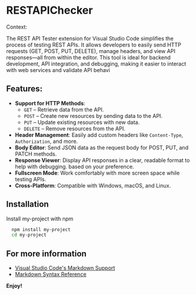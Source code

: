 # RESTAPIChecker

Context:

The REST API Tester extension for Visual Studio Code simplifies the process of testing REST APIs. It allows developers to easily send HTTP requests (GET, POST, PUT, DELETE), manage headers, and view API responses—all from within the editor. This tool is ideal for backend development, API integration, and debugging, making it easier to interact with web services and validate API behavi
## **Features**:
- **Support for HTTP Methods**:
  - `GET` – Retrieve data from the API.
  - `POST` – Create new resources by sending data to the API.
  - `PUT` – Update existing resources with new data.
  - `DELETE` – Remove resources from the API.
- **Header Management**: Easily add custom headers like `Content-Type`, `Authorization`, and more.
- **Body Editor**: Send JSON data as the request body for POST, PUT, and PATCH methods.
- **Response Viewer**: Display API responses in a clear, readable format to help with debugging.
based on your preference.
- **Fullscreen Mode**: Work comfortably with more screen space while testing APIs.
- **Cross-Platform**: Compatible with Windows, macOS, and Linux.



## Installation

Install my-project with npm

```bash
  npm install my-project
  cd my-project
```
    

## For more information

* [Visual Studio Code's Markdown Support](http://code.visualstudio.com/docs/languages/markdown)
* [Markdown Syntax Reference](https://help.github.com/articles/markdown-basics/)

**Enjoy!**

 
